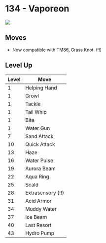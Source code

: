 # 134 - Vaporeon
![][134]

## Moves

 - Now compatible with TM86, Grass Knot. (!!)

## Level Up

Level | Move
---   | ---
  1   | Helping Hand
  1   | Growl
  1   | Tackle
  1   | Tail Whip
  1   | Bite
  1   | Water Gun
  7   | Sand Attack
 10   | Quick Attack
 13   | Haze
 16   | Water Pulse
 19   | Aurora Beam
 22   | Aqua Ring
 25   | Scald
 28   | Extrasensory (!!)
 31   | Acid Armor
 34   | Muddy Water
 37   | Ice Beam
 40   | Last Resort
 43   | Hydro Pump



[134]: ../img/pokemon/134.png
